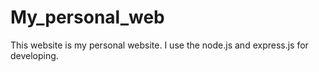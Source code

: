 # My_personal_web
This website is my personal website. I use the node.js and express.js for developing.
